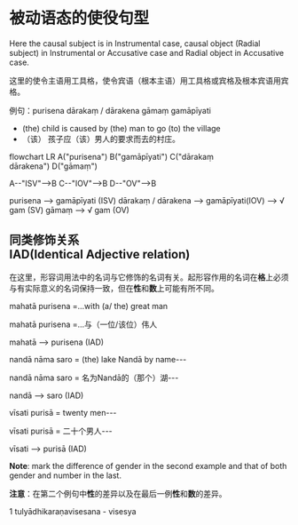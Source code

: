 # 被动语态的使役句型
 Here the causal subject is in Instrumental case, causal object (Radial 
subject) in Instrumental or Accusative case and Radial object in Accusative 
case.

这里的使令主语用工具格，使令宾语（根本主语）用工具格或宾格及根本宾语用宾格。

例句：purisena dārakaṃ / dārakena gāmaṃ gamāpīyati
- (the) child is caused by (the) man to go (to) the village
- （该） 孩子应（该）男人的要求而去的村庄。
<div class="mermaid">
flowchart LR
A("purisena")
B("gamāpīyati")
C("dārakaṃ<br>dārakena")
D("gāmaṃ")

A--"ISV"-->B
C--"IOV"-->B
D--"OV"-->B
</div>

purisena --> gamāpīyati (ISV)
dārakaṃ / dārakena --> gamāpīyati(IOV) --> √ gam (SV)
gāmaṃ --> √ gam (OV)

## 同类修饰关系<br>IAD(**I**dentical **Ad**jective relation)

在这里，形容词用法中的名词与它修饰的名词有关。起形容作用的名词在**格**上必须与有实际意义的名词保持一致，但在**性**和**数**上可能有所不同。

 mahatā purisena =...with (a/ the) great man 

 mahatā purisena =...与（一位/该位）伟人
 
 mahatā --> purisena (IAD) 
 
 nandā nāma saro = (the) lake Nandā by name--- 
 
 nandā nāma saro = 名为Nandā的（那个）湖---

 nandā --> saro (IAD)
 
  vīsati purisā = twenty men--- 
  
  vīsati purisā = 二十个男人---

 vīsati --> purisā (IAD) 


**Note**: mark the difference of gender in the second example and that of both 
gender and number in the last.

**注意**：在第二个例句中**性**的差异以及在最后一例**性**和**数**的差异。

 1 tulyādhikaraṇavisesana - visesya